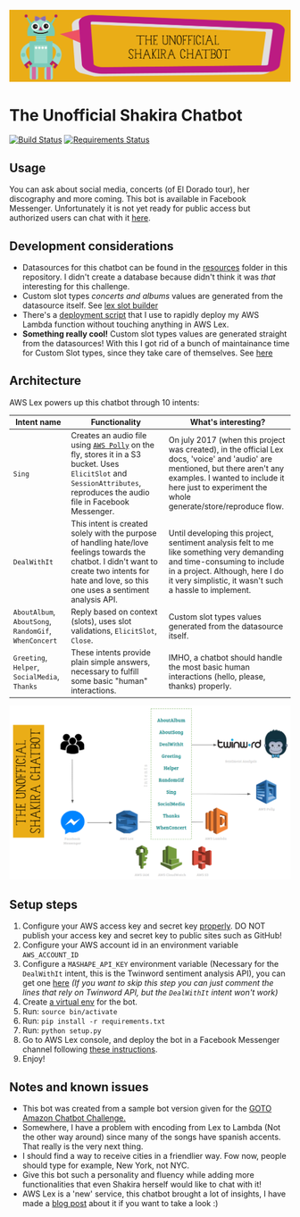 ![The unofficial Shakira Chatbot](graphics/banner.jpg)

# The Unofficial Shakira Chatbot

[![Build Status][travisci-badge]][travisci-builds] 
[![Requirements Status][requiresio-badge]][requiresio-url]

## Usage

You can ask about social media, concerts (of El Dorado tour), her discography and more coming.
This bot is available in Facebook Messenger. Unfortunately it is not yet ready for public access but authorized users can chat with it [here][chatbot].

## Development considerations

* Datasources for this chatbot can be found in the [resources](resources) folder in this repository. I didn't create a database because didn't think it was _that_ interesting for this challenge.
* Custom slot types _concerts and albums_ values are generated from the datasource itself. See [lex slot builder](chatbot/lex_slot_builder.py)  
* There's a [deployment script](deploy.sh) that I use to rapidly deploy my AWS Lambda function without touching anything in AWS Lex.
* **Something really cool!** Custom slot types values are generated straight from the datasources! With this I got rid of a bunch of maintainance time for Custom Slot types, since they take care of themselves. See [here](setup.py#L218) 

## Architecture 

AWS Lex powers up this chatbot through 10 intents:

| Intent name                                           | Functionality                                                                                                                                                                                        | What's interesting?                                                                                                                                                                                                                             |
|-------------------------------------------------------|------------------------------------------------------------------------------------------------------------------------------------------------------------------------------------------------------|-------------------------------------------------------------------------------------------------------------------------------------------------------------------------------------------------------------------------------------------------|
| `Sing`                                                | Creates an audio file using [`AWS Polly`][aws-polly] on the fly, stores it in a S3 bucket. Uses `ElicitSlot` and `SessionAttributes`, reproduces the audio file in Facebook Messenger.               | On july 2017 (when this project was created), in the official Lex docs, 'voice' and 'audio' are mentioned, but there aren't any examples. I wanted to include it here just to experiment the whole generate/store/reproduce flow.               |
| `DealWithIt`                                          | This intent is created solely with the purpose of handling hate/love feelings towards the chatbot. I didn't want to create two intents for hate and love, so this one uses a sentiment analysis API. | Until developing this project, sentiment analysis felt to me like something very demanding and time-consuming to include in a project. Although, here I do it very simplistic, it wasn't such a hassle to implement.                            |
| `AboutAlbum`, `AboutSong`, `RandomGif`, `WhenConcert` | Reply based on context (slots), uses slot validations, `ElicitSlot`, `Close`.                                                                                                                        | Custom slot types values generated from the datasource itself.                                                                                                                                                                                  |
| `Greeting`, `Helper`, `SocialMedia`, `Thanks`         | These intents provide plain simple answers, necessary to fulfill some basic "human" interactions.                                                                                                    | IMHO, a chatbot should handle the most basic human interactions (hello, please, thanks) properly.                                                                                                                                               |

![Architecture](graphics/architecture.png)

## Setup steps

1. Configure your AWS access key and secret key [properly][credentials]. DO NOT publish your access key and secret key to public sites such as GitHub!
2. Configure your AWS account id in an environment variable `AWS_ACCOUNT_ID`
3. Configure a `MASHAPE_API_KEY` environment variable (Necessary for the `DealWithIt` intent, this is the Twinword sentiment analysis API), you can get one [here][mashable-twinword-api-key] 
   _(If you want to skip this step you can just comment the lines that rely on Twinword API, but the `DealWithIt` intent won't work)_ 
4. Create [a virtual env][virtualenv] for the bot. 
5. Run: `source bin/activate`
6. Run: `pip install -r requirements.txt`
7. Run: `python setup.py`
8. Go to AWS Lex console, and deploy the bot in a Facebook Messenger channel following [these instructions][facebook-deploy].
9. Enjoy!

## Notes and known issues

* This bot was created from a sample bot version given for the [GOTO Amazon Chatbot Challenge.][hackathon-main]
* Somewhere, I have a problem with encoding from Lex to Lambda (Not the other way around) since many of the songs have spanish accents. That really is the very next thing.
* I should find a way to receive cities in a friendlier way. Fow now, people should type for example, New York, not NYC.
* Give this bot such a personality and fluency while adding more functionalities that even Shakira herself would like to chat with it!
* AWS Lex is a 'new' service, this chatbot brought a lot of insights, I have made a [blog post][blog-post] about it if you want to take a look :) 

[aws-polly]: https://aws.amazon.com/polly
[blog-post]: https://medium.com/@lorena.salamanca/aws-lex-insights-after-building-my-shakira-chatbot-663f71967902
[chatbot]: https://www.messenger.com/t/484930695187800
[credentials]: http://docs.aws.amazon.com/cli/latest/userguide/cli-chap-getting-started.html
[facebook-deploy]: http://docs.aws.amazon.com/lex/latest/dg/fb-bot-association.html
[hackathon-main]: http://www.amazondcn.com/challenge/index.html
[mashable-twinword-api-key]: https://market.mashape.com/twinword/sentiment-analysis-free
[requiresio-badge]: https://requires.io/github/imTachu/ShakiraChatbot/requirements.svg?branch=master
[requiresio-url]: https://requires.io/github/imTachu/ShakiraChatbot/requirements/?branch=master
[travisci-badge]: https://travis-ci.org/imTachu/ShakiraChatbot.svg?branch=master
[travisci-builds]: https://travis-ci.org/imTachu/ShakiraChatbot's
[virtualenv]: http://python-guide-pt-br.readthedocs.io/en/latest/dev/virtualenvs/

